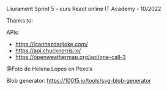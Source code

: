 Lliurament Sprint 5 - curs React online IT Academy - 10/2022

Thanks to:

APIs:

  - https://icanhazdadjoke.com/
  - https://api.chucknorris.io/
  - https://openweathermap.org/api/one-call-3

@Foto de Helena Lopes en Pexels

Blob generator: https://10015.io/tools/svg-blob-generator
